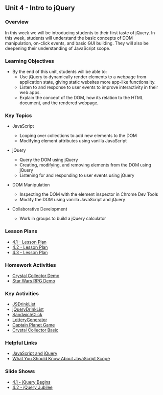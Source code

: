 ## Unit 4 - Intro to jQuery

### Overview

In this week we will be introducing students to their first taste of jQuery. In this week, students will understand the basic concepts of DOM manipulation, on-click events, and basic GUI building. They will also be deepening their understanding of JavaScript scope.

### Learning Objectives

* By the end of this unit, students will be able to:
  * Use jQuery to dynamically render elements to a webpage from application state, giving static websites more app-like functionality.
  * Listen to and response to user events to improve interactivity in their web apps.
  * Explain the concept of the DOM, how its relation to the HTML document, and the rendered webpage.

### Key Topics

* JavaScript
  * Looping over collections to add new elements to the DOM
  * Modifying element attributes using vanilla JavaScript

* jQuery
  * Query the DOM using jQuery
  * Creating, modifying, and removing elements from the DOM  using jQuery
  * Listening for and responding to user events using jQuery

* DOM Manipulation
  * Inspecting the DOM with the element inspector in Chrome Dev Tools
  * Modify the DOM using vanilla JavaScript and jQuery

* Collaborative Development
  * Work in groups to build a jQuery calculator


### Lesson Plans

* [4.1 - Lesson Plan](01-Day/01-Day-LessonPlan.md)
* [4.2 - Lesson Plan](02-Day/02-Day-LessonPlan.md)
* [4.3 - Lesson Plan](03-Day/03-Day-LessonPlan.md)

### Homework Activities

* [Crystal Collector Demo](https://youtu.be/yNI0l2FMeCk)
* [Star Wars RPG Demo](https://youtu.be/klN2-ITjRt8)

### Key Activities

* [JSDrinkList](../../../01-Class-Content/04-jquery/01-Activities/02-JSDrinkList)
* [jQueryDrinkList](../../../01-Class-Content/04-jquery/01-Activities/04-jQueryDrinkList)
* [SandwichClick](../../../01-Class-Content/04-jquery/01-Activities/06-SandwichClick)
* [LotteryGenerator](../../../01-Class-Content/04-jquery/01-Activities/08-LotteryGenerator)
* [Captain Planet Game](../../../01-Class-Content/04-jquery/01-Activities/10-CaptainPlanetGame)
* [Crystal Collector Basic](../../../01-Class-Content/04-jquery/01-Activities/12-CrystalExample)

### Helpful Links

* [JavaScript and jQuery](http://www.amazon.com/JavaScript-JQuery-Interactive-Front-End-Development/dp/1118531647/ref=sr_1_1?s=books&ie=UTF8&qid=1460751938&sr=1-1)
* [What You Should Know About JavaScript Scope](https://spin.atomicobject.com/2014/10/20/javascript-scope-closures/)

### Slide Shows

* [4.1 - jQuery Begins](https://docs.google.com/presentation/d/1RdBB_BH_n-RnMIFXBUUXpeGTFyntxZyIOlRCOh6b07M/edit?usp=sharing)
* [4.2 - jQuery Jubilee](https://docs.google.com/presentation/d/1OWXiM3iGOFjB_ThjNEPvRLQpRPymP-K6vx953rd8AtU/edit?usp=sharing)
